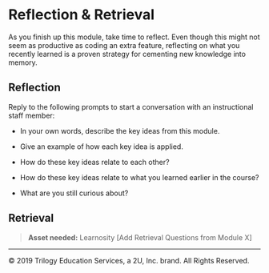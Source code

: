 # Reflection & Retrieval

As you finish up this module, take time to reflect. Even though this might not seem as productive as coding an extra feature, reflecting on what you recently learned is a proven strategy for cementing new knowledge into memory.

## Reflection

Reply to the following prompts to start a conversation with an instructional staff member:

* In your own words, describe the key ideas from this module.

* Give an example of how each key idea is applied.

* How do these key ideas relate to each other?

* How do these key ideas relate to what you learned earlier in the course?

* What are you still curious about?

## Retrieval

> **Asset needed:** Learnosity [Add Retrieval Questions from Module X]

---
© 2019 Trilogy Education Services, a 2U, Inc. brand. All Rights Reserved.
